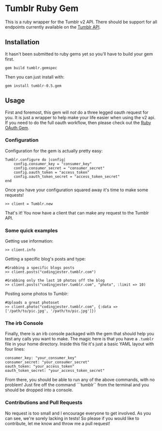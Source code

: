 # Tumblr Ruby Gem

This is a ruby wrapper for the Tumblr v2 API. There should be support for all endpoints
currently available on the [Tumblr API](http://www.tumblr.com/docs/en/api/v2).

## Installation

It hasn't been submitted to ruby gems yet so you'll have to build your gem first. 

    gem build tumblr.gemspec

Then you can just install with:

    gem install tumblr-0.5.gem

## Usage

First and foremost, this gem will *not* do a three legged oauth request for you. It is just a wrapper to help make
your life easier when using the v2 api. If you need to do the full oauth workflow, then please check out the 
[Ruby OAuth Gem](http://oauth.rubyforge.org/).

### Configuration

Configuration for the gem is actually pretty easy:

    Tumblr.configure do |config|
        config.consumer_key = "consumer_key"
        config.consumer_secret = "consumer_secret"
        config.oauth_token = "access_token"
        config.oauth_token_secret = "access_token_secret"
    end

Once you have your configuration squared away it's time to make some requests!

    >> client = Tumblr.new

That's it! You now have a client that can make any request to the Tumblr API.

### Some quick examples

Getting use information:
    
    >> client.info

Getting a specific blog's posts and type:
    
    #Grabbing a specific blogs posts
    >> client.posts("codingjester.tumblr.com")
    
    #Grabbing only the last 10 photos off the blog
    >> client.posts("codingjester.tumblr.com", "photo", :limit => 10)


Posting some photos to Tumblr:

    #Uploads a great photoset
    >> client.photo("codingjester.tumblr.com", {:data => ['/path/to/pic.jpg', '/path/to/pic.jpg']}) 

### The irb Console

Finally, there is an irb console packaged with the gem that should help you test any calls you want to make.
The magic here is that you have a ```.tumblr``` file in your home directory. Inside this file it's just a basic
YAML layout with four lines:

    consumer_key: "your_consumer_key"
    consumer_secret: "your_consumer_secret"
    oauth_token: "your_access_token"
    oauth_token_secret: "your_access_token_secret"

From there, you should be able to run any of the above commands, with no problem! Just fire off the command ```tumblr``
from the terminal and you should be dropped into a console.


### Contributions and Pull Requests

No request is too small and I encourage everyone to get involved. As you can see, we're sorely lacking in tests! So
please if you would like to contribute, let me know and throw me a pull request!

